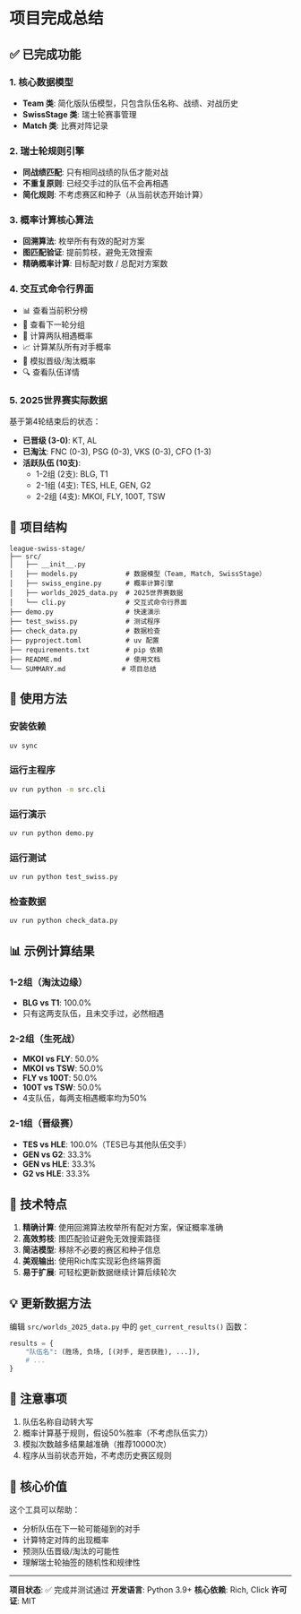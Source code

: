 # 项目完成总结

## ✅ 已完成功能

### 1. 核心数据模型
- **Team 类**: 简化版队伍模型，只包含队伍名称、战绩、对战历史
- **SwissStage 类**: 瑞士轮赛事管理
- **Match 类**: 比赛对阵记录

### 2. 瑞士轮规则引擎
- **同战绩匹配**: 只有相同战绩的队伍才能对战
- **不重复原则**: 已经交手过的队伍不会再相遇
- **简化规则**: 不考虑赛区和种子（从当前状态开始计算）

### 3. 概率计算核心算法
- **回溯算法**: 枚举所有有效的配对方案
- **图匹配验证**: 提前剪枝，避免无效搜索
- **精确概率计算**: 目标配对数 / 总配对方案数

### 4. 交互式命令行界面
- 📊 查看当前积分榜
- 🎯 查看下一轮分组
- 🎲 计算两队相遇概率
- 📈 计算某队所有对手概率
- 🔮 模拟晋级/淘汰概率
- 🔍 查看队伍详情

### 5. 2025世界赛实际数据
基于第4轮结束后的状态：
- **已晋级 (3-0)**: KT, AL
- **已淘汰**: FNC (0-3), PSG (0-3), VKS (0-3), CFO (1-3)
- **活跃队伍 (10支)**:
  - 1-2组 (2支): BLG, T1
  - 2-1组 (4支): TES, HLE, GEN, G2
  - 2-2组 (4支): MKOI, FLY, 100T, TSW

## 📂 项目结构

```
league-swiss-stage/
├── src/
│   ├── __init__.py
│   ├── models.py            # 数据模型（Team, Match, SwissStage）
│   ├── swiss_engine.py      # 概率计算引擎
│   ├── worlds_2025_data.py  # 2025世界赛数据
│   └── cli.py               # 交互式命令行界面
├── demo.py                  # 快速演示
├── test_swiss.py            # 测试程序
├── check_data.py            # 数据检查
├── pyproject.toml           # uv 配置
├── requirements.txt         # pip 依赖
├── README.md                # 使用文档
└── SUMMARY.md              # 项目总结
```

## 🚀 使用方法

### 安装依赖
```bash
uv sync
```

### 运行主程序
```bash
uv run python -m src.cli
```

### 运行演示
```bash
uv run python demo.py
```

### 运行测试
```bash
uv run python test_swiss.py
```

### 检查数据
```bash
uv run python check_data.py
```

## 📊 示例计算结果

### 1-2组（淘汰边缘）
- **BLG vs T1**: 100.0%
- 只有这两支队伍，且未交手过，必然相遇

### 2-2组（生死战）
- **MKOI vs FLY**: 50.0%
- **MKOI vs TSW**: 50.0%
- **FLY vs 100T**: 50.0%
- **100T vs TSW**: 50.0%
- 4支队伍，每两支相遇概率均为50%

### 2-1组（晋级赛）
- **TES vs HLE**: 100.0%（TES已与其他队伍交手）
- **GEN vs G2**: 33.3%
- **GEN vs HLE**: 33.3%
- **G2 vs HLE**: 33.3%

## 🔧 技术特点

1. **精确计算**: 使用回溯算法枚举所有配对方案，保证概率准确
2. **高效剪枝**: 图匹配验证避免无效搜索路径
3. **简洁模型**: 移除不必要的赛区和种子信息
4. **美观输出**: 使用Rich库实现彩色终端界面
5. **易于扩展**: 可轻松更新数据继续计算后续轮次

## 💡 更新数据方法

编辑 `src/worlds_2025_data.py` 中的 `get_current_results()` 函数：

```python
results = {
    "队伍名": (胜场, 负场, [(对手, 是否获胜), ...]),
    # ...
}
```

## 📝 注意事项

1. 队伍名称自动转大写
2. 概率计算基于规则，假设50%胜率（不考虑队伍实力）
3. 模拟次数越多结果越准确（推荐10000次）
4. 程序从当前状态开始，不考虑历史赛区规则

## 🎯 核心价值

这个工具可以帮助：
- 分析队伍在下一轮可能碰到的对手
- 计算特定对阵的出现概率
- 预测队伍晋级/淘汰的可能性
- 理解瑞士轮抽签的随机性和规律性

---

**项目状态**: ✅ 完成并测试通过
**开发语言**: Python 3.9+
**核心依赖**: Rich, Click
**许可证**: MIT